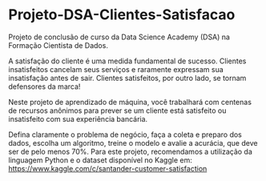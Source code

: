 # Projeto-DSA-Clientes-Satisfacao
Projeto de conclusão de curso da Data Science Academy (DSA) na Formação Cientista de Dados.

A satisfação do cliente é uma medida fundamental de sucesso. Clientes insatisfeitos cancelam seus serviços e raramente expressam sua insatisfação antes de sair. Clientes satisfeitos, por outro lado, se tornam defensores da marca!

Neste projeto de aprendizado de máquina, você trabalhará com centenas de recursos anônimos para prever se um cliente está satisfeito ou insatisfeito com sua experiência bancária.

Defina claramente o problema de negócio, faça a coleta e preparo dos dados, escolha um algoritmo, treine o modelo e avalie a acurácia, que deve ser de pelo menos 70%.
Para este projeto, recomendamos a utilização da linguagem Python e o dataset disponível no Kaggle em:
https://www.kaggle.com/c/santander-customer-satisfaction

